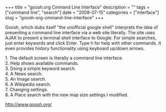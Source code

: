 +++
title = "goosh.org Cmmand Line Interface"
description = ""
tags = ["command line", "search"]
date = "2008-07-15"
categories = ["interface"]
slug = "goosh-org-cmmand-line-interface"
+++


<p>Goosh, which dubs itself "the unofficial google shell" interprets the idea of presenting a command line interface via a web site literally. The site uses AJAX to present a terminal shell interface to Google. For simple searches, just enter keywords and click Enter. Type h for help with other commands. It even provides history functionality using keyboard up/down arrows.</p>
<div id="screens-full" class="clear"><div class="caption">1. The default screen is literally a command line interface.</div><div class="fullimg clear"><a href="//konigi.com/media/interface/goosh-cli-1.png" class="group" rel="group" title="1. The default screen is literally a command line interface."><img src="//konigi.com/media/interface/goosh-cli-1.png" alt="" class="img-responsive"></a></div></div><div id="screens-full" class="clear"><div class="caption">2. Help shows available commands.</div><div class="fullimg clear"><a href="//konigi.com/media/interface/goosh-cli-2.png" class="group" rel="group" title="2. Help shows available commands."><img src="//konigi.com/media/interface/goosh-cli-2.png" alt="" class="img-responsive"></a></div></div><div id="screens-full" class="clear"><div class="caption">3. Doing a simple keyword search.</div><div class="fullimg clear"><a href="//konigi.com/media/interface/goosh-cli-3.png" class="group" rel="group" title="3. Doing a simple keyword search."><img src="//konigi.com/media/interface/goosh-cli-3.png" alt="" class="img-responsive"></a></div></div><div id="screens-full" class="clear"><div class="caption">4. A News search.</div><div class="fullimg clear"><a href="//konigi.com/media/interface/goosh-cli-4.png" class="group" rel="group" title="4. A News search."><img src="//konigi.com/media/interface/goosh-cli-4.png" alt="" class="img-responsive"></a></div></div><div id="screens-full" class="clear"><div class="caption">5. An Image search.</div><div class="fullimg clear"><a href="//konigi.com/media/interface/goosh-cli-5.png" class="group" rel="group" title="5. An Image search."><img src="//konigi.com/media/interface/goosh-cli-5.png" alt="" class="img-responsive"></a></div></div><div id="screens-full" class="clear"><div class="caption">6. A Wikipedia search.</div><div class="fullimg clear"><a href="//konigi.com/media/interface/goosh-cli-6.png" class="group" rel="group" title="6. A Wikipedia search."><img src="//konigi.com/media/interface/goosh-cli-6.png" alt="" class="img-responsive"></a></div></div><div id="screens-full" class="clear"><div class="caption">7. Changing settings.</div><div class="fullimg clear"><a href="//konigi.com/media/interface/goosh-cli-7.png" class="group" rel="group" title="7. Changing settings."><img src="//konigi.com/media/interface/goosh-cli-7.png" alt="" class="img-responsive"></a></div></div><div id="screens-full" class="clear"><div class="caption">8. A Place search with the new map size settings I modified.</div><div class="fullimg clear"><a href="//konigi.com/media/interface/goosh-cli-8.png" class="group" rel="group" title="8. A Place search with the new map size settings I modified."><img src="//konigi.com/media/interface/goosh-cli-8.png" alt="" class="img-responsive"></a></div></div>        
<p><a href="http://www.goosh.org/">http://www.goosh.org/</a></p>

